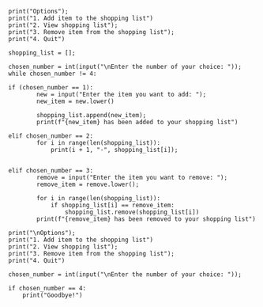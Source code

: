     print("Options");
    print("1. Add item to the shopping list")
    print("2. View shopping list");
    print("3. Remove item from the shopping list");
    print("4. Quit")

    shopping_list = [];

    chosen_number = int(input("\nEnter the number of your choice: "));
    while chosen_number != 4:

    if (chosen_number == 1):
            new = input("Enter the item you want to add: ");
            new_item = new.lower()
            
            shopping_list.append(new_item);
            print(f"{new_item} has been added to your shopping list")

    elif chosen_number == 2:
            for i in range(len(shopping_list)):
                print(i + 1, "-", shopping_list[i]);


    elif chosen_number == 3:
            remove = input("Enter the item you want to remove: ");
            remove_item = remove.lower();

            for i in range(len(shopping_list)):
                if shopping_list[i] == remove_item:
                    shopping_list.remove(shopping_list[i])
            print(f"{remove_item} has been removed to your shopping list")

    print("\nOptions");
    print("1. Add item to the shopping list")
    print("2. View shopping list");
    print("3. Remove item from the shopping list");
    print("4. Quit")

    chosen_number = int(input("\nEnter the number of your choice: "));

    if chosen_number == 4:
        print("Goodbye!")